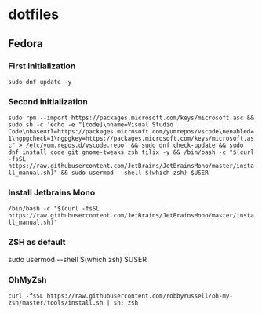 # dotfiles

## Fedora

### First initialization

```sudo dnf update -y```

### Second initialization
```sudo rpm --import https://packages.microsoft.com/keys/microsoft.asc && sudo sh -c 'echo -e "[code]\nname=Visual Studio Code\nbaseurl=https://packages.microsoft.com/yumrepos/vscode\nenabled=1\ngpgcheck=1\ngpgkey=https://packages.microsoft.com/keys/microsoft.asc" > /etc/yum.repos.d/vscode.repo' && sudo dnf check-update && sudo dnf install code git gnome-tweaks zsh tilix -y && /bin/bash -c "$(curl -fsSL https://raw.githubusercontent.com/JetBrains/JetBrainsMono/master/install_manual.sh)" && sudo usermod --shell $(which zsh) $USER```

### Install Jetbrains Mono
```/bin/bash -c "$(curl -fsSL https://raw.githubusercontent.com/JetBrains/JetBrainsMono/master/install_manual.sh)"```

### ZSH as default
sudo usermod --shell $(which zsh) $USER

### OhMyZsh
```curl -fsSL https://raw.githubusercontent.com/robbyrussell/oh-my-zsh/master/tools/install.sh | sh; zsh```
